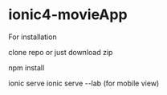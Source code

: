 # ionic4-movieApp

For installation 

clone repo or just download zip 

npm install

ionic serve
ionic serve --lab (for mobile view)
